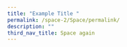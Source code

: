 ```yaml
---
title: "Example Title "
permalink: /space-2/Space/permalink/
description: ""
third_nav_title: Space again
---
```


